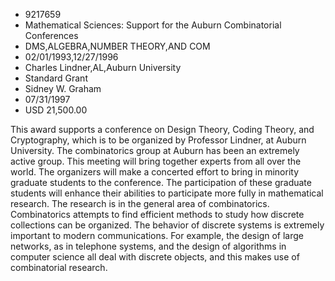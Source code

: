
* 9217659
* Mathematical Sciences: Support for the Auburn Combinatorial Conferences
* DMS,ALGEBRA,NUMBER THEORY,AND COM
* 02/01/1993,12/27/1996
* Charles Lindner,AL,Auburn University
* Standard Grant
* Sidney W. Graham
* 07/31/1997
* USD 21,500.00

This award supports a conference on Design Theory, Coding Theory, and
Cryptography, which is to be organized by Professor Lindner, at Auburn
University. The combinatorics group at Auburn has been an extremely active
group. This meeting will bring together experts from all over the world. The
organizers will make a concerted effort to bring in minority graduate students
to the conference. The participation of these graduate students will enhance
their abilities to participate more fully in mathematical research. The research
is in the general area of combinatorics. Combinatorics attempts to find
efficient methods to study how discrete collections can be organized. The
behavior of discrete systems is extremely important to modern communications.
For example, the design of large networks, as in telephone systems, and the
design of algorithms in computer science all deal with discrete objects, and
this makes use of combinatorial research.
